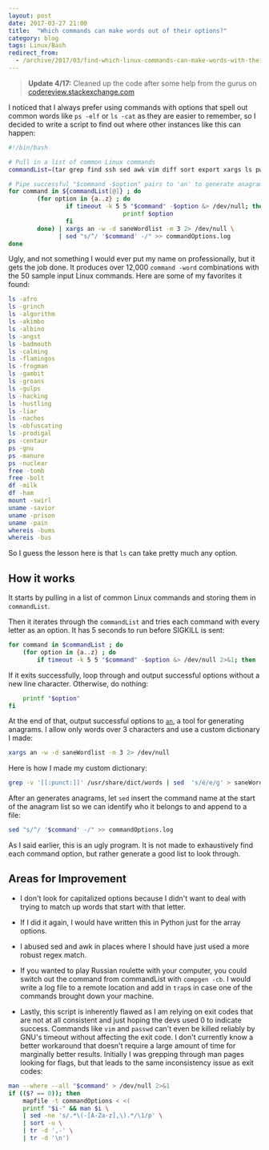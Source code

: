 ```yaml
---
layout: post
date: 2017-03-27 21:00
title:  "Which commands can make words out of their options?"
category: blog
tags: Linux/Bash
redirect_from:
  - /archive/2017/03/find-which-linux-commands-can-make-words-with-their-options.html
---
```

> **Update 4/17:** Cleaned up the code after some help from the gurus on [codereview.stackexchange.com](https://codereview.stackexchange.com/questions/160959/try-every-option-for-a-command-and-make-anagrams-out-of-the-successful-ones)

I noticed that I always prefer using commands with options that spell out common words like `ps -elf` or `ls -cat` as they are easier to remember, so I decided to write a script to find out where other instances like this can happen:

```bash
#!/bin/bash

# Pull in a list of common Linux commands
commandList=(tar grep find ssh sed awk vim diff sort export xargs ls pwd cd gzip bzip2 unzip ftp crontab service ps free top df du cp mv cat mount chmod chown mkdir ifconfig uname whereis whatis locate man tail less su apt yum rpm ping date finger wget);

# Pipe successful "$command -$option" pairs to 'an' to generate anagrams
for command in ${commandList[@]} ; do
        (for option in {a..z} ; do
                if timeout -k 5 5 "$command" -$option &> /dev/null; then
                                printf $option
                fi
        done) | xargs an -w -d saneWordlist -m 3 2> /dev/null \
              | sed "s/^/ '$command' -/" >> commandOptions.log
done
```
Ugly, and not something I would ever put my name on professionally, but it gets the job done. It produces over 12,000 `command -word` combinations with the 50 sample input Linux commands. Here are some of my favorites it found:

```bash
ls -afro
ls -grinch
ls -algorithm
ls -akimbo
ls -albino
ls -angst
ls -badmouth
ls -calming
ls -flamingos
ls -frogman
ls -gambit
ls -groans
ls -gulps
ls -hacking
ls -hustling
ls -liar
ls -nachos
ls -obfuscating
ls -prodigal
ps -centaur
ps -gnu
ps -manure
ps -nuclear
free -tomb
free -bolt
df -milk
df -ham
mount -swirl
uname -savior
uname -prison
uname -pain
whereis -bums
whereis -bus
```
So I guess the lesson here is that `ls` can take pretty much any option.

How it works
------------
It starts by pulling in a list of common Linux commands and storing them in `commandList`.

Then it iterates through the `commandList` and tries each command with every letter as an option. It has 5 seconds to run before SIGKILL is sent:

```bash
for command in $commandList ; do
    (for option in {a..z} ; do
        if timeout -k 5 5 "$command" -$option &> /dev/null 2>&1; then
```
If it exits successfully, loop through and output successful options without a new line character. Otherwise, do nothing:

```bash
    printf "$option"
fi
```
At the end of that, output successful options to [`an`](http://manpages.ubuntu.com/manpages/trusty/man6/an.6.html), a tool for generating anagrams. I allow only words over 3 characters and use a custom dictionary I made:

```bash
xargs an -w -d saneWordlist -m 3 2> /dev/null
```
Here is how I made my custom dictionary:

```bash
grep -v '[[:punct:]]' /usr/share/dict/words | sed  's/é/e/g' > saneWordlist
```
After an generates anagrams, let `sed` insert the command name at the start of the anagram list so we can identify who it belongs to and append to a file:

```bash
sed "s/^/ '$command' -/" >> commandOptions.log
```
As I said earlier, this is an ugly program. It is not made to exhaustively find each command option, but rather generate a good list to look through.

Areas for Improvement
---------------------
- I don't look for capitalized options because I didn't want to deal with trying to match up words that start with that letter.

- If I did it again, I would have written this in Python just for the array options.

- I abused sed and awk in places where I should have just used a more robust regex match.

- If you wanted to play Russian roulette with your computer, you could switch out the command from commandList with `compgen -cb`. I would write a log file to a remote location and add in `trap`s in case one of the commands brought down your machine.

- Lastly, this script is inherently flawed as I am relying on exit codes that are not at all consistent and just hoping the devs used 0 to indicate success. Commands like `vim` and `passwd` can't even be killed reliably by GNU's timeout without affecting the exit code. I don't currently know a better workaround that doesn't require a large amount of time for marginally better results. Initially I was grepping through man pages looking for flags, but that leads to the same inconsistency issue as exit codes:

```bash
man --where --all "$command" > /dev/null 2>&1
if (($? == 0)); then
    mapfile -t commandOptions < <(
    printf "$i-" && man $i \
    | sed -ne 's/.*\(-[A-Za-z],\).*/\1/p' \
    | sort -u \
    | tr -d ',-' \
    | tr -d '\n')
```
